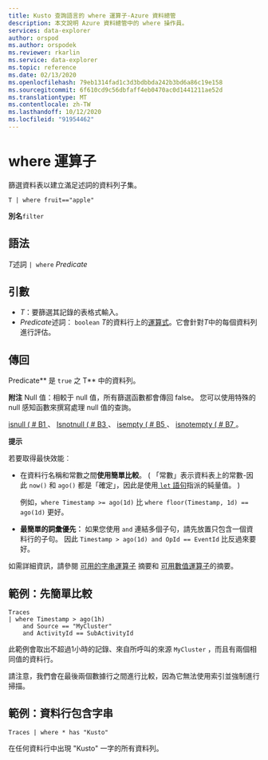 ```yaml
---
title: Kusto 查詢語言的 where 運算子-Azure 資料總管
description: 本文說明 Azure 資料總管中的 where 操作員。
services: data-explorer
author: orspod
ms.author: orspodek
ms.reviewer: rkarlin
ms.service: data-explorer
ms.topic: reference
ms.date: 02/13/2020
ms.openlocfilehash: 79eb1314fad1c3d3bdbbda242b3bd6a86c19e158
ms.sourcegitcommit: 6f610cd9c56dbfaff4eb0470ac0d1441211ae52d
ms.translationtype: MT
ms.contentlocale: zh-TW
ms.lasthandoff: 10/12/2020
ms.locfileid: "91954462"
---
```

# <a name="where-operator"></a>where 運算子

篩選資料表以建立滿足述詞的資料列子集。

```kusto
T | where fruit=="apple"
```

**別名**`filter`

## <a name="syntax"></a>語法

*T*述詞 `| where` *Predicate*

## <a name="arguments"></a>引數

* *T*：要篩選其記錄的表格式輸入。
* *Predicate*述詞： `boolean` *T*的資料行上的[運算式](./scalar-data-types/bool.md)。它會針對*T*中的每個資料列進行評估。

## <a name="returns"></a>傳回

Predicate** 是 `true` 之 T** 中的資料列。

**附注** Null 值：相較于 null 值，所有篩選函數都會傳回 false。 您可以使用特殊的 null 感知函數來撰寫處理 null 值的查詢。

[isnull ( # B1 ](./isnullfunction.md)、 [Isnotnull ( # B3 ](./isnotnullfunction.md)、 [isempty ( # B5 ](./isemptyfunction.md)、 [isnotempty ( # B7 ](./isnotemptyfunction.md)。 

**提示**

若要取得最快效能︰

* 在資料行名稱和常數之間**使用簡單比較**。  ( 「常數」表示資料表上的常數-因此 `now()` 和 `ago()` 都是「確定」，因此是使用[ `let` 語句](./letstatement.md)指派的純量值。 ) 

    例如，`where Timestamp >= ago(1d)` 比 `where floor(Timestamp, 1d) == ago(1d)` 更好。

* **最簡單的詞彙優先︰** 如果您使用 `and` 連結多個子句，請先放置只包含一個資料行的子句。 因此 `Timestamp > ago(1d) and OpId == EventId` 比反過來要好。

如需詳細資訊，請參閱 [可用的字串運算子](./datatypes-string-operators.md) 摘要和 [可用數值運算子](./numoperators.md)的摘要。

## <a name="example-simple-comparisons-first"></a>範例：先簡單比較

```kusto
Traces
| where Timestamp > ago(1h)
    and Source == "MyCluster"
    and ActivityId == SubActivityId 
```

此範例會取出不超過1小時的記錄、來自所呼叫的來源 `MyCluster` ，而且有兩個相同值的資料行。 

請注意，我們會在最後兩個數據行之間進行比較，因為它無法使用索引並強制進行掃描。

## <a name="example-columns-contain-string"></a>範例：資料行包含字串

```kusto
Traces | where * has "Kusto"
```

在任何資料行中出現 "Kusto" 一字的所有資料列。
 
